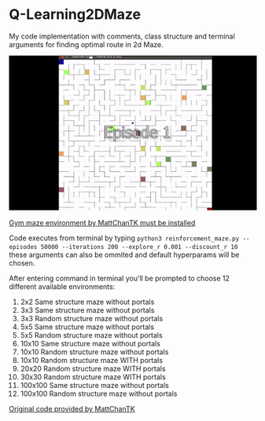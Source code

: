 # Q-Learning2DMaze
My code implementation with comments, class structure and terminal arguments for finding optimal route in 2d Maze.

![Alt Text](https://github.com/rafmph/Q-Learning2DMaze/blob/master/mazeexample.gif)

[Gym maze environment by MattChanTK must be installed](https://github.com/MattChanTK/gym-maze)

Code executes from terminal by typing `python3 reinforcement_maze.py --episodes 50000 --iterations 200 --explore_r 0.001 --discount_r 10` these arguments can also be ommited and default hyperparams will be chosen.

After entering command in terminal you'll be prompted to choose 12 different available environments:

1. 2x2 Same structure maze without portals
2. 3x3 Same structure maze without portals
3. 3x3 Random structure maze without portals
4. 5x5 Same structure maze without portals
5. 5x5 Random structure maze without portals
6. 10x10 Same structure maze without portals
7. 10x10 Random structure maze without portals
8. 10x10 Random structure maze WITH portals
9. 20x20 Random structure maze WITH portals
10. 30x30 Random structure maze WITH portals
11. 100x100 Same structure maze without portals
12. 100x100 Random structure maze without portals

[Original code provided by MattChanTK](https://github.com/MattChanTK/ai-gym/blob/master/maze_2d/maze_2d_q_learning.py)
